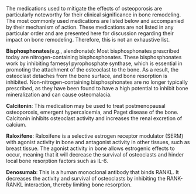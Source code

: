 The medications used to mitigate the effects of osteoporosis are particularly noteworthy for their clinical significance in bone remodeling. The most commonly used medications are listed below and accompanied by their mechanism of action. These medications are not listed in any particular order and are presented here for discussion regarding their impact on bone remodeling. Therefore, this is not an exhaustive list.

**Bisphosphonates**(e.g., alendronate): Most bisphosphonates prescribed today are nitrogen-containing bisphosphonates. These bisphosphonates work by inhibiting farnesyl pyrophosphate synthase, which is essential in promoting the attachment of the osteoclast to the bone. As a result, the osteoclast detaches from the bone surface, and bone resorption is inhibited. Non-nitrogen-containing bisphosphonates are no longer typically prescribed, as they have been found to have a high potential to inhibit bone mineralization and can cause osteomalacia.

**Calcitonin**: This medication may be used to treat postmenopausal osteoporosis, emergent hypercalcemia, and Paget disease of the bone. Calcitonin inhibits osteoclast activity and increases the renal excretion of calcium.

**Raloxifene**: Raloxifene is a selective estrogen receptor modulator (SERM) with agonist activity in bone and antagonist activity in other tissues, such as breast tissue. The agonist activity in bone allows estrogenic effects to occur, meaning that it will decrease the survival of osteoclasts and hinder local bone resorption factors such as IL-6.

**Denosumab**: This is a human monoclonal antibody that binds RANKL. It decreases the activity and survival of osteoclasts by inhibiting the RANK-RANKL interaction, thereby limiting bone resorption.